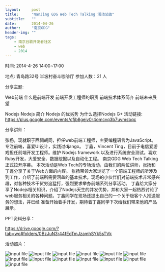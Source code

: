 ```yaml
---
layout:     post
title:      "NanJing GDG Web Tech Talking 活动总结"
subtitle:   ""
date:       2014-04-26
author:     "南京GDG"
header-img: ""
tags:
    - 南京谷歌开发者社区
    - web
    - 2014
---
```


时间:  2014-4-26  14:00~17:00

地点:  青岛路32号 半坡村奋斗咖啡厅
参加人数：21 人

分享主题:

Web前端
什么是前端开发
前端开发工程师的职责
前端技术体系简介
前端未来展望

Nodejs
Nodejs 简介
Nodejs 的优劣势
为什么选择Nodejs
G+ 活动链接:
https://plus.google.com/events/cfjb8gejv0r4omcvq3b7uvmsbqc

分享讲师：

张杨，现就职于西祠胡同，担任web前端工程师，主要编程语言为JavaScript。专注前端，喜爱UI设计，实践过django。
丁鑫，Vincent Ting，目前于电信爱游戏担任前端开发工程师。维护 Nodejs framework 以及进行系统安全测试。喜欢Ruby开发，大爱安全、数据挖掘以及自动化工程。
南京GDG Web Tech Talking正式拉开序幕。
本次活动是Web Tech的专场活动，由我们的两位讲师，张扬和丁鑫分享了关于Web方面的内容。
张扬带领大家浏览了一个前端工程师的所涉及到工作，介绍了前端所需要涵盖的基本技术，现场的小伙伴们对前端技术非常感兴趣，对各种技术干货穷追猛打，强烈要求举办前端系列分享活动。
丁鑫给大家分享了Nodejs相关知识，介绍了Nodejs天生的并发优势，并和大家一起热烈讨论了web服务相关的各种问题。丁鑫同学在现场还提出自己的一个关于极客个人推送服务的想法，并已经
准备开始着手开发，期待着丁鑫同学下次给我们带来他的产品展示。

 

PPT资料分享：

https://drive.google.com/?tab=wo#folders/0BzJuN3r44fEoTmJzamhSYk5sTVk

活动照片：

<img src="{{ site.url }}/img/posts/2014/04/20140426_163919.jpg" alt="input file" />
<img src="{{ site.url }}/img/posts/2014/04/20140426_163935.jpg" alt="input file" />
<img src="{{ site.url }}/img/posts/2014/04/20140426_163939.jpg" alt="input file" />
<img src="{{ site.url }}/img/posts/2014/04/IMG_20140426_142320-168x300.jpg" alt="input file" />
<img src="{{ site.url }}/img/posts/2014/04/IMG_20140426_142404-300x168.jpg" alt="input file" />
<img src="{{ site.url }}/img/posts/2014/04/IMG_20140426_142421-300x168.jpg" alt="input file" />
<img src="{{ site.url }}/img/posts/2014/04/IMG_20140426_142451-168x300.jpg" alt="input file" />
<img src="{{ site.url }}/img/posts/2014/04/IMG_20140426_151650.jpg" alt="input file" />
<img src="{{ site.url }}/img/posts/2014/04/IMG_20140426_151659.jpg" alt="input file" />
<img src="{{ site.url }}/img/posts/2014/04/IMG_20140426_155255.jpg" alt="input file" />
<img src="{{ site.url }}/img/posts/2014/04/IMG_20140426_155606.jpg" alt="input file" />
<img src="{{ site.url }}/img/posts/2014/04/microMsg.1398490515131.jpg" alt="input file" />
<img src="{{ site.url }}/img/posts/2014/04/20140426_163935.jpg.1" alt="input file" />